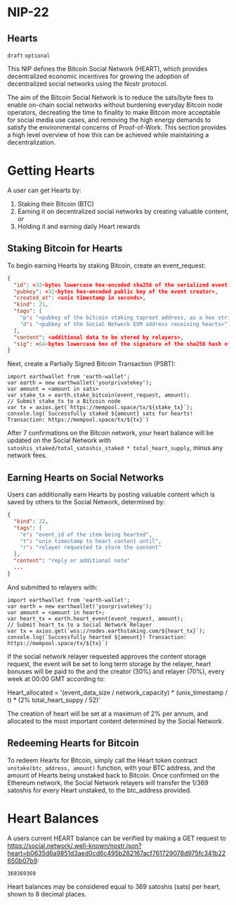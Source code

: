 NIP-22
======

Hearts
-------------------------------

`draft` `optional`

This NIP defines the Bitcoin Social Network (HEART), which provides decentralized economic incentives for growing the adoption of decentralized social networks using the Nostr protocol.

The aim of the Bitcoin Social Network is to reduce the sats/byte fees to enable on-chain social networks without burdening everyday Bitcoin node operators, decreating the time to finality to make Bitcoin more acceptable for social media use cases, and removing the high energy demands to satisfy the environmental concerns of Proof-of-Work. This section provides a high level overview of how this can be achieved while maintaining a decentralization.

# Getting Hearts

A user can get Hearts by:

1. Staking their Bitcoin (BTC)
2. Earning it on decentralized social networks by creating valuable content, or
3. Holding it and earning daily Heart rewards

## Staking Bitcoin for Hearts

To begin earning Hearts by staking Bitcoin, create an event_request:

```json
{
  "id": <32-bytes lowercase hex-encoded sha256 of the serialized event data>,
  "pubkey": <32-bytes hex-encoded public key of the event creator>,
  "created_at": <unix timestamp in seconds>,
  "kind": 21,
  "tags": [
    "p": "<pubkey of the bitcoin staking taproot address, as a hex string>",
    "d": "<pubkey of the Social Network EVM address receiving hearts>",
  ],
  "content": <additional data to be stored by relayers>,
  "sig": <64-bytes lowercase hex of the signature of the sha256 hash of the serialized event data (same as the id field)>
}
```
Next, create a Partially Signed Bitcoin Transaction (PSBT):

```
import earthwallet from 'earth-wallet';
var earth = new earthwallet('yourprivatekey');
var amount = <amount in sats>
var stake_tx = earth.stake_bitcoin(event_request, amount);
// Submit stake_tx to a Bitcoin node
var tx = axios.get(`https://mempool.space/tx/${stake_tx}`);
console.log(`Successfully staked ${amount} sats for hearts! Transaction: https://mempool.space/tx/${tx}`)
```

After 7 confirmations on the Bitcoin network, your heart balance will be updated on the Social Network with `satoshis_staked/total_satoshis_staked * total_heart_supply`, minus any network fees.

## Earning Hearts on Social Networks

Users can additionally earn Hearts by posting valuable content which is saved by others to the Social Network, determined by:

```json
{
  "kind": 22,
  "tags": [
    "e": "event_id of the item being hearted",
    "t": "unix timestamp to heart content until",
    "r": "relayer requested to store the content"
  ],
  "content": "reply or additional note"
  ...
}
```

And submitted to relayers with:
```
import earthwallet from 'earth-wallet';
var earth = new earthwallet('yourprivatekey');
var amount = <amount in heart>;
var heart_tx = earth.heart_event(event_request, amount);
// Submit heart_tx to a Social Network Relayer
var tx = axios.get(`wss://nodes.earthstaking.com/${heart_tx}`);
console.log(`Successfully hearted ${amount}! Transaction: https://mempool.space/tx/${tx}`)
```

If the social network relayer requested approves the content storage request, the event will be set to long term storage by the relayer, heart bonuses will be paid to the and the creator (30%) and relayer (70%), every week at 00:00 GMT according to:

Heart_allocated = '(event_data_size / network_capacity) * (unix_timestamp / t) * (2% total_heart_suppy / 52)'

The creation of heart will be set at a maximum of 2% per annum, and allocated to the most important content determined by the Social Network.

## Redeeming Hearts for Bitcoin

To redeem Hearts for Bitcoin, simply call the Heart token contract `unstake(btc_address, amount)` function, with your BTC address, and the amount of Hearts being unstaked back to Bitcoin. Once confirmed on the Ethereum network, the Social Network relayers will transfer the 1/369 satoshis for every Heart unstaked, to the btc_address provided.

# Heart Balances

A users current HEART balance can be verified by making a GET request to https://social.network/.well-known/nostr.json?heart=b0635d6a9851d3aed0cd6c495b282167acf761729078d975fc341b22650b07b9:

```
369369369
```
Heart balances may be considered equal to 369 satoshis (sats) per heart, shown to 8 decimal places.